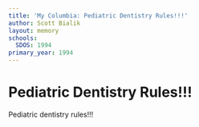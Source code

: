 ```yaml
---
title: 'My Columbia: Pediatric Dentistry Rules!!!'
author: Scott Bialik
layout: memory
schools:
  SDOS: 1994
primary_year: 1994
---
```

# Pediatric Dentistry Rules!!!

Pediatric dentistry rules!!!
